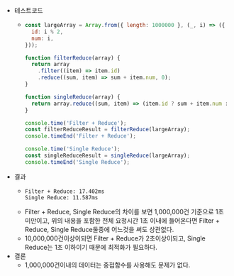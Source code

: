 - 테스트코드
	- ```javascript
	  const largeArray = Array.from({ length: 1000000 }, (_, i) => ({
	    id: i % 2,
	    num: i,
	  }));
	  
	  function filterReduce(array) {
	    return array
	      .filter((item) => item.id)
	      .reduce((sum, item) => sum + item.num, 0);
	  }
	  
	  function singleReduce(array) {
	    return array.reduce((sum, item) => (item.id ? sum + item.num : sum), 0);
	  }
	  
	  console.time('Filter + Reduce');
	  const filterReduceResult = filterReduce(largeArray);
	  console.timeEnd('Filter + Reduce');
	  
	  console.time('Single Reduce');
	  const singleReduceResult = singleReduce(largeArray);
	  console.timeEnd('Single Reduce');
	  
	  ```
- 결과
	- ```apl
	  Filter + Reduce: 17.402ms
	  Single Reduce: 11.587ms
	  ```
	- Filter + Reduce, Single Reduce의 차이를 보면 1,000,000건 기준으로 1초 미만이고, 위의 내용을 포함한 전체 요청시간 1초 이내에 들어온다면 Filter + Reduce, Single Reduce둘중에 어느것을 써도 상관없다.
	- 10,000,000건이상이되면 Filter + Reduce가 2초이상이되고, Single Reduce는 1초 이하이기 때문에 최적화가 필요하다.
- 결론
	- 1,000,000건이내의 데이터는 중접함수를 사용해도 문제가 없다.